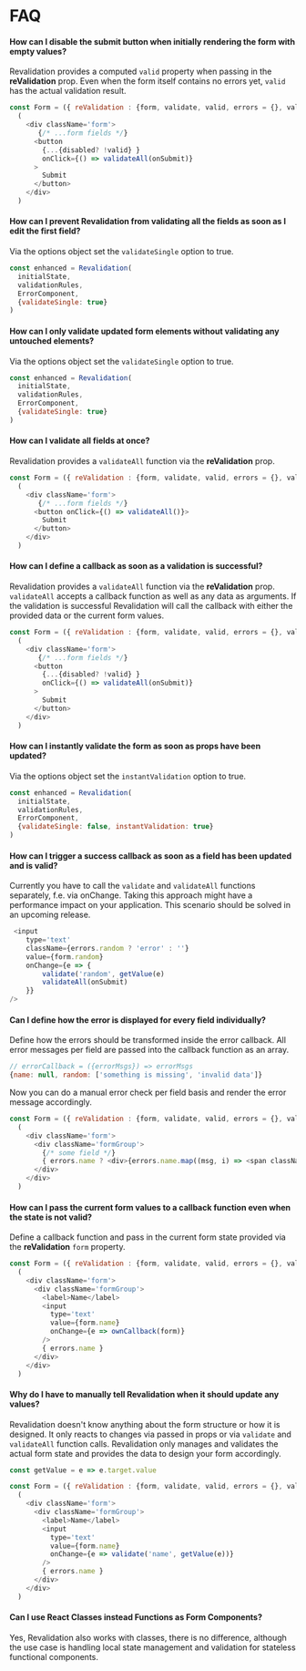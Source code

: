 # FAQ

#### How can I disable the submit button when initially rendering the form with empty values?
Revalidation provides a computed `valid` property when passing in the __reValidation__ prop. 
Even when the form itself contains no errors yet, `valid` has the actual validation result.
```js
const Form = ({ reValidation : {form, validate, valid, errors = {}, validateAll}, onSubmit }) =>
  (
    <div className='form'>
       {/* ...form fields */} 
      <button 
        {...{disabled? !valid} }
        onClick={() => validateAll(onSubmit)}
      >
        Submit
      </button>
    </div>
  )
```

#### How can I prevent Revalidation from validating all the fields as soon as I edit the first field?
Via the options object set the `validateSingle` option to true.
```js
const enhanced = Revalidation(
  initialState,
  validationRules,
  ErrorComponent,
  {validateSingle: true}
)
```

#### How can I only validate updated form elements without validating any untouched elements?
Via the options object set the `validateSingle` option to true.

```js
const enhanced = Revalidation(
  initialState,
  validationRules,
  ErrorComponent,
  {validateSingle: true}
)
```

#### How can I validate all fields at once?
Revalidation provides a `validateAll` function via the __reValidation__ prop.

```js
const Form = ({ reValidation : {form, validate, valid, errors = {}, validateAll}, onSubmit }) =>
  (
    <div className='form'>
       {/* ...form fields */} 
      <button onClick={() => validateAll()}>
        Submit
      </button>
    </div>
  )
```

#### How can I define a callback as soon as a validation is successful?
Revalidation provides a `validateAll` function via the __reValidation__ prop. 
`validateAll` accepts a callback function as well as any data as arguments. 
If the validation is successful Revalidation will call the callback with either the provided data or the current form values.
```js
const Form = ({ reValidation : {form, validate, valid, errors = {}, validateAll}, onSubmit }) =>
  (
    <div className='form'>
       {/* ...form fields */} 
      <button 
        {...{disabled? !valid} }
        onClick={() => validateAll(onSubmit)}
      >
        Submit
      </button>
    </div>
  )
```

#### How can I instantly validate the form as soon as props have been updated?
Via the options object set the `instantValidation` option to true.
```js
const enhanced = Revalidation(
  initialState,
  validationRules,
  ErrorComponent,
  {validateSingle: false, instantValidation: true}
)
```

#### How can I trigger a success callback as soon as a field has been updated and is valid?
Currently you have to call the `validate` and `validateAll` functions separately, f.e. via onChange.
Taking this approach might have a performance impact on your application. 
This scenario should be solved in an upcoming release.

```js
 <input
    type='text'
    className={errors.random ? 'error' : ''}
    value={form.random}
    onChange={e => {
        validate('random', getValue(e)
        validateAll(onSubmit)
    }}
/>
```

#### Can I define how the error is displayed for every field individually?
Define how the errors should be transformed inside the error callback. 
All error messages per field are passed into the callback function as an array.

```js
// errorCallback = ({errorMsgs}) => errorMsgs
{name: null, random: ['something is missing', 'invalid data']}
```

Now you can do a manual error check per field basis and render the error message accordingly.
```js
const Form = ({ reValidation : {form, validate, valid, errors = {}, validateAll}, onSubmit }) =>
  (
    <div className='form'>
      <div className='formGroup'>
        {/* some field */}
        { errors.name ? <div>{errors.name.map((msg, i) => <span className='error' key={i}>{msg}</span>)} }
      </div>
    </div>
  )
```


#### How can I pass the current form values to a callback function even when the state is not valid?
Define a callback function and pass in the current form state provided via the __reValidation__ `form` property.

```js
const Form = ({ reValidation : {form, validate, valid, errors = {}, validateAll}, ownCallback }) =>
  (
    <div className='form'>
      <div className='formGroup'>
        <label>Name</label>
        <input
          type='text'
          value={form.name}
          onChange={e => ownCallback(form)}
        />
        { errors.name }
      </div>
    </div>
  )
```


#### Why do I have to manually tell Revalidation when it should update any values?
Revalidation doesn't know anything about the form structure or how it is designed. 
It only reacts to changes via passed in props or via `validate` and `validateAll` function calls.
Revalidation only manages and validates the actual form state and provides the data to design your form accordingly.

```js
const getValue = e => e.target.value

const Form = ({ reValidation : {form, validate, valid, errors = {}, validateAll}, onSubmit }) =>
  (
    <div className='form'>
      <div className='formGroup'>
        <label>Name</label>
        <input
          type='text'
          value={form.name}
          onChange={e => validate('name', getValue(e))}
        />
        { errors.name }
      </div>
    </div>
  )
```

#### Can I use React Classes instead Functions as Form Components?
Yes, Revalidation also works with classes, there is no difference, although the use case is handling local state management and validation for stateless functional components.
